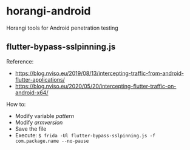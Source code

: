 # horangi-android
Horangi tools for Android penetration testing

## flutter-bypass-sslpinning.js
Reference: 
* https://blog.nviso.eu/2019/08/13/intercepting-traffic-from-android-flutter-applications/
* https://blog.nviso.eu/2020/05/20/intercepting-flutter-traffic-on-android-x64/

How to:
* Modify variable *pattern*
* Modify *armversion*
* Save the file
* Execute: `$ frida -Ul flutter-bypass-sslpinning.js -f com.package.name --no-pause`
